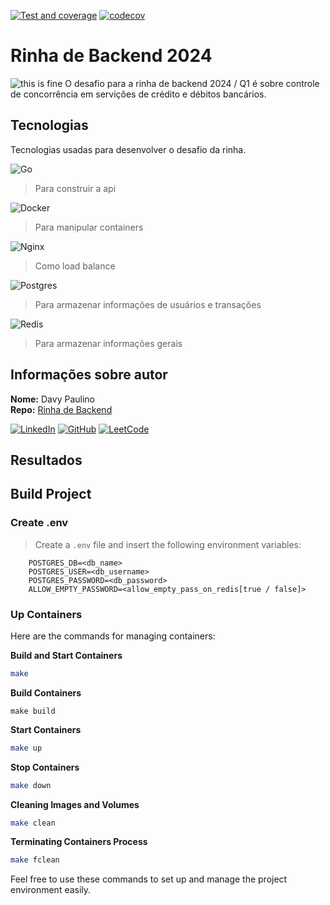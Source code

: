 [![Test and coverage](https://github.com/ThreeDP/rinha-de-backend-2024/actions/workflows/Teste.yml/badge.svg)](https://github.com/ThreeDP/rinha-de-backend-2024/actions/workflows/Teste.yml)
[![codecov](https://codecov.io/github/ThreeDP/rinha-de-backend-2024/graph/badge.svg?token=ATN3IPF3VK)](https://codecov.io/github/ThreeDP/rinha-de-backend-2024)
# Rinha de Backend 2024
![this is fine](https://media.licdn.com/dms/image/C4E12AQGEy0nHsryvOg/article-cover_image-shrink_720_1280/0/1561242730098?e=2147483647&v=beta&t=Zvez_D5lTF6HeyMW9_KSObThHV1sRQY62sQo-QXyuRk)
O desafio para a rinha de backend 2024 / Q1 é sobre controle de concorrência em servições de crédito e débitos bancários.

## Tecnologias
Tecnologias usadas para desenvolver o desafio da rinha.

![Go](https://img.shields.io/badge/go-%2300ADD8.svg?style=for-the-badge&logo=go&logoColor=white)
> Para construir a api 

![Docker](https://img.shields.io/badge/docker-%230db7ed.svg?style=for-the-badge&logo=docker&logoColor=white)
> Para manipular containers

![Nginx](https://img.shields.io/badge/nginx-%23009639.svg?style=for-the-badge&logo=nginx&logoColor=white)
> Como load balance

![Postgres](https://img.shields.io/badge/postgres-%23316192.svg?style=for-the-badge&logo=postgresql&logoColor=white)
> Para armazenar informações de usuários e transações 

![Redis](https://img.shields.io/badge/redis-%23DD0031.svg?style=for-the-badge&logo=redis&logoColor=white)
> Para armazenar informações gerais

## Informações sobre autor
**Nome:** Davy Paulino\
**Repo:** [Rinha de Backend](https://github.com/ThreeDP/rinha-de-backend-2024)

[![LinkedIn](https://img.shields.io/badge/linkedin-%230077B5.svg?style=for-the-badge&logo=linkedin&logoColor=white)](https://www.linkedin.com/in/davypaulinodsd/)
[![GitHub](https://img.shields.io/badge/github-%23121011.svg?style=for-the-badge&logo=github&logoColor=white)](https://github.com/ThreeDP)
[![LeetCode](https://img.shields.io/badge/LeetCode-000000?style=for-the-badge&logo=LeetCode&logoColor=#d16c06)](https://leetcode.com/user7709da/)

## Resultados

## Build Project

### Create .env
> Create a `.env` file and insert the following environment variables:

```env
    POSTGRES_DB=<db_name>
    POSTGRES_USER=<db_username>
    POSTGRES_PASSWORD=<db_password>
    ALLOW_EMPTY_PASSWORD=<allow_empty_pass_on_redis[true / false]>
```

### Up Containers
Here are the commands for managing containers:

**Build and Start Containers**
```sh
make
```

**Build Containers**
```
make build
```

**Start Containers**
```sh
make up
```

**Stop Containers**
```sh
make down
```

**Cleaning Images and Volumes**
```sh
make clean
```

**Terminating Containers Process**
```sh
make fclean
```

Feel free to use these commands to set up and manage the project environment easily.
